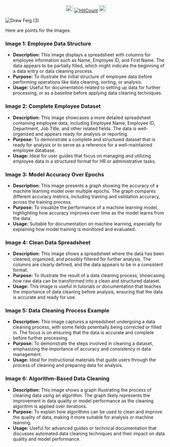 
<div id="profile-views-badge" align="center">
 
<img src="https://emoji.discord.st/emojis/768b108d-274f-4f44-a634-8477b16efce7.gif" width="22">  [![HitCount](https://hits.dwyl.com/mehedi2091/Data-Cleaning.svg?style=flat-square)](http://hits.dwyl.com/mehedi2091/Data-Cleaning)  <img src="https://emoji.discord.st/emojis/768b108d-274f-4f44-a634-8477b16efce7.gif" width="22">
 
</div>


![Drew Feig (3)](https://github.com/user-attachments/assets/4dd965e5-acda-4e97-ab6d-5b2f5b91113f)

Here are points for the images:

### Image 1: Employee Data Structure
- **Description:** This image displays a spreadsheet with columns for employee information such as Name, Employee ID, and First Name. The data appears to be partially filled, which might indicate the beginning of a data entry or data cleaning process.
- **Purpose:** To illustrate the initial structure of employee data before performing operations like data cleaning, sorting, or analysis.
- **Usage:** Useful for documentation related to setting up data for further processing, or as a baseline before applying data cleaning techniques.

### Image 2: Complete Employee Dataset
- **Description:** This image showcases a more detailed spreadsheet containing employee data, including Employee Name, Employee ID, Department, Job Title, and other related fields. The data is well-organized and appears ready for analysis or reporting.
- **Purpose:** To demonstrate a complete and structured dataset that is ready for analysis or to serve as a reference for a well-maintained employee database.
- **Usage:** Ideal for user guides that focus on managing and utilizing employee data in a structured format for HR or administrative tasks.

### Image 3: Model Accuracy Over Epochs
- **Description:** This image presents a graph showing the accuracy of a machine learning model over multiple epochs. The graph compares different accuracy metrics, including training and validation accuracy, across the training process.
- **Purpose:** To visualize the performance of a machine learning model, highlighting how accuracy improves over time as the model learns from the data.
- **Usage:** Suitable for documentation on machine learning, especially for explaining how model training is monitored and evaluated.

### Image 4: Clean Data Spreadsheet
- **Description:** This image shows a spreadsheet where the data has been cleaned, organized, and possibly filtered for further analysis. The columns are clearly defined, and the data appears to be in a consistent format.
- **Purpose:** To illustrate the result of a data cleaning process, showcasing how raw data can be transformed into a clean and structured dataset.
- **Usage:** This image is useful in tutorials or documentation that teaches the importance of data cleaning before analysis, ensuring that the data is accurate and ready for use.

### Image 5: Data Cleaning Process Example
- **Description:** This image captures a spreadsheet undergoing a data cleaning process, with some fields potentially being corrected or filled in. The focus is on ensuring that the data is accurate and complete before further processing.
- **Purpose:** To demonstrate the steps involved in cleaning a dataset, emphasizing the importance of accuracy and consistency in data management.
- **Usage:** Ideal for instructional materials that guide users through the process of cleaning and preparing data for analysis.

### Image 6: Algorithm-Based Data Cleaning
- **Description:** This image shows a graph illustrating the process of cleaning data using an algorithm. The graph likely represents the improvement in data quality or model performance as the cleaning algorithm is applied over iterations.
- **Purpose:** To explain how algorithms can be used to clean and improve the quality of data, making it more suitable for analysis or machine learning.
- **Usage:** Useful for advanced guides or technical documentation that discusses automated data cleaning techniques and their impact on data quality and model performance.
